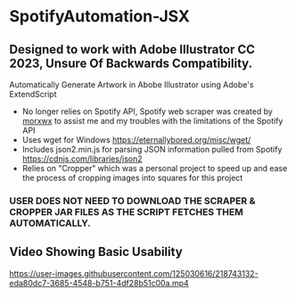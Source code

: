 # SpotifyAutomation-JSX
## Designed to work with Adobe Illustrator CC 2023, Unsure Of Backwards Compatibility.
Automatically Generate Artwork in Abobe Illustrator using Adobe's ExtendScript
+ No longer relies on Spotify API, Spotify web scraper was created by [morxwx](https://github.com/morxwx) to assist me and my troubles with the limitations of the Spotify API
+ Uses wget for Windows https://eternallybored.org/misc/wget/
+ Includes json2.min.js for parsing JSON information pulled from Spotify https://cdnjs.com/libraries/json2
+ Relies on "Cropper" which was a personal project to speed up and ease the process of cropping images into squares for this project

### USER DOES NOT NEED TO DOWNLOAD THE SCRAPER & CROPPER JAR FILES AS THE SCRIPT FETCHES THEM AUTOMATICALLY.

## Video Showing Basic Usability

https://user-images.githubusercontent.com/125030616/218743132-eda80dc7-3685-4548-b751-4df28b51c00a.mp4
